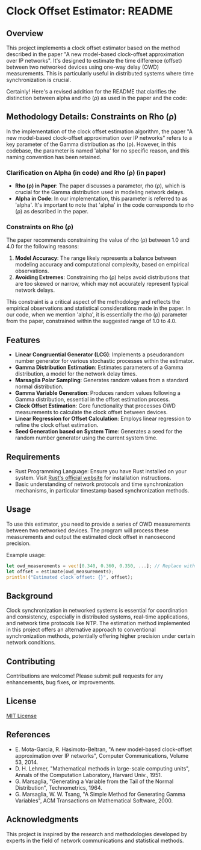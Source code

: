 # Clock Offset Estimator: README

## Overview

This project implements a clock offset estimator based on the method described in the paper "A new model-based clock-offset approximation over IP networks". It's designed to estimate the time difference (offset) between two networked devices using one-way delay (OWD) measurements. This is particularly useful in distributed systems where time synchronization is crucial.

Certainly! Here's a revised addition for the README that clarifies the distinction between alpha and rho (ρ) as used in the paper and the code:

## Methodology Details: Constraints on Rho (ρ)

In the implementation of the clock offset estimation algorithm, the paper "A new model-based clock-offset approximation over IP networks" refers to a key parameter of the Gamma distribution as rho (ρ). However, in this codebase, the parameter is named 'alpha' for no specific reason, and this naming convention has been retained.

### Clarification on Alpha (in code) and Rho (ρ) (in paper)

- **Rho (ρ) in Paper**: The paper discusses a parameter, rho (ρ), which is crucial for the Gamma distribution used in modeling network delays.
- **Alpha in Code**: In our implementation, this parameter is referred to as 'alpha'. It's important to note that 'alpha' in the code corresponds to rho (ρ) as described in the paper.

### Constraints on Rho (ρ)

The paper recommends constraining the value of rho (ρ) between 1.0 and 4.0 for the following reasons:

1. **Model Accuracy**: The range likely represents a balance between modeling accuracy and computational complexity, based on empirical observations.
2. **Avoiding Extremes**: Constraining rho (ρ) helps avoid distributions that are too skewed or narrow, which may not accurately represent typical network delays.

This constraint is a critical aspect of the methodology and reflects the empirical observations and statistical considerations made in the paper. In our code, when we mention 'alpha', it is essentially the rho (ρ) parameter from the paper, constrained within the suggested range of 1.0 to 4.0.

## Features

- **Linear Congruential Generator (LCG)**: Implements a pseudorandom number generator for various stochastic processes within the estimator.
- **Gamma Distribution Estimation**: Estimates parameters of a Gamma distribution, a model for the network delay times.
- **Marsaglia Polar Sampling**: Generates random values from a standard normal distribution.
- **Gamma Variable Generation**: Produces random values following a Gamma distribution, essential in the offset estimation process.
- **Clock Offset Estimation**: Core functionality that processes OWD measurements to calculate the clock offset between devices.
- **Linear Regression for Offset Calculation**: Employs linear regression to refine the clock offset estimation.
- **Seed Generation based on System Time**: Generates a seed for the random number generator using the current system time.

## Requirements

- Rust Programming Language: Ensure you have Rust installed on your system. Visit [Rust's official website](https://www.rust-lang.org/learn/get-started) for installation instructions.
- Basic understanding of network protocols and time synchronization mechanisms, in particular timestamp based synchronization methods.

## Usage

To use this estimator, you need to provide a series of OWD measurements between two networked devices. The program will process these measurements and output the estimated clock offset in nanosecond precision.

Example usage:

```rust
let owd_measurements = vec![0.340, 0.360, 0.350, ...]; // Replace with actual measurements
let offset = estimate(owd_measurements);
println!("Estimated clock offset: {}", offset);
```

## Background

Clock synchronization in networked systems is essential for coordination and consistency, especially in distributed systems, real-time applications, and network time protocols like NTP. The estimation method implemented in this project offers an alternative approach to conventional synchronization methods, potentially offering higher precision under certain network conditions.

## Contributing

Contributions are welcome! Please submit pull requests for any enhancements, bug fixes, or improvements.

## License

[MIT License](https://mit-license.org/)

## References

- E. Mota-Garcia, R. Hasimoto-Beltran, "A new model-based clock-offset approximation over IP networks", Computer Communications, Volume 53, 2014.
- D. H. Lehmer, "Mathematical methods in large-scale computing units", Annals of the Computation Laboratory, Harvard Univ., 1951.
- G. Marsaglia, "Generating a Variable from the Tail of the Normal Distribution", Technometrics, 1964.
- G. Marsaglia, W. W. Tsang, "A Simple Method for Generating Gamma Variables", ACM Transactions on Mathematical Software, 2000.

## Acknowledgments

This project is inspired by the research and methodologies developed by experts in the field of network communications and statistical methods.

